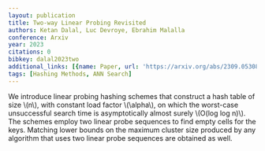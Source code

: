 ```yaml
---
layout: publication
title: Two-way Linear Probing Revisited
authors: Ketan Dalal, Luc Devroye, Ebrahim Malalla
conference: Arxiv
year: 2023
citations: 0
bibkey: dalal2023two
additional_links: [{name: Paper, url: 'https://arxiv.org/abs/2309.05308'}]
tags: [Hashing Methods, ANN Search]
---
```

We introduce linear probing hashing schemes that construct a hash table of
size \\(n\\), with constant load factor \\(\alpha\\), on which the worst-case
unsuccessful search time is asymptotically almost surely \\(O(log log n)\\). The
schemes employ two linear probe sequences to find empty cells for the keys.
Matching lower bounds on the maximum cluster size produced by any algorithm
that uses two linear probe sequences are obtained as well.